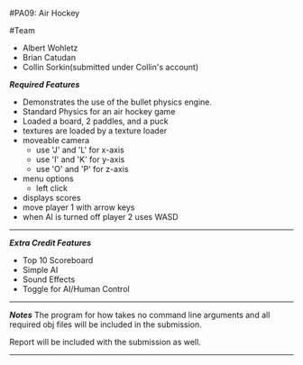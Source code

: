 #PA09: Air Hockey

#Team
- Albert Wohletz
- Brian Catudan
- Collin Sorkin(submitted under Collin's account)


***Required Features***
- Demonstrates the use of the bullet physics engine.
- Standard Physics for an air hockey game
- Loaded a board, 2 paddles, and a puck
- textures are loaded by a texture loader
- moveable camera
	- use 'J' and 'L' for x-axis
	- use 'I' and 'K' for y-axis
	- use 'O' and 'P' for z-axis
- menu options
	- left click
- displays scores
- move player 1 with arrow keys
- when AI is turned off player 2 uses WASD
***********************

***Extra Credit Features***
- Top 10 Scoreboard
- Simple AI
- Sound Effects
- Toggle for AI/Human Control
********************

***Notes***
The program for how takes no command line arguments and all required obj files will be included in the submission.

Report will be included with the submission as well.
***********
